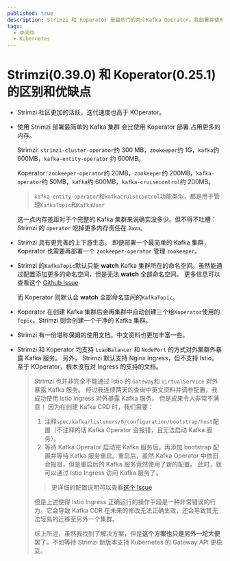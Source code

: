 ```yaml
---
published: true
description: Strimzi 和 Koperator 是最热门的两个Kafka Operator。我部署并使用它俩的基本功能，并总结其优缺点。希望后来的小伙伴们不再需要为了寻找最适合自己的方案，而像我一样将两条路都走一遍。
tags:
  - 中间件
  - Kubernetes
---
```


# Strimzi(0.39.0) 和 Koperator(0.25.1) 的区别和优缺点

- Strimzi 社区更加的活跃，迭代速度也高于 KOperator。
- 使用 Strimzi 部署最简单的 Kafka 集群 会比使用 Koperator 部署 占用更多的内存。

  Strimzi: `strimzi-cluster-operator`约 300 MB，`zookeeper`约 1G，`kafka`约 600MB，`kafka-entity-operator` 约 600MB。

  Koperator: `zookeeper-operator`约 20MB，`zookeeper`约 200MB，`kafka-operator`约 50MB，`kafka`约 600MB，`kafka-cruisecontrol`约 200MB。

  > `kafka-entity-operator`和`kafkacruisecontrol`功能类似，都是用于管理`KafkaTopic`和`KafkaUser`

  这一点内存差距对于个完整的 Kafka 集群来说确实没多少。但不得不吐槽：Strimzi 的 `operator` 吃掉更多内存责任在 `Java`。

- Strimzi 具有更完善的上下游生态。
  即便部署一个最简单的 Kafka 集群， Koperator 也需要再部署一个 `zookeeper-operator` 管理 `zookeeper`。
- Strimzi 的`KafkaTopic`默认只能 **watch** Kafka 集群所在的命名空间。虽然能通过配置添加更多的命名空间，但是无法 **watch** 全部命名空间。
  更多信息可以查看这个 [Github Issue](https://github.com/strimzi/strimzi-kafka-operator/issues/1206)

  而 Koperator 则默认会 **watch** 全部命名空间的`KafkaTopic`。

- Koperator 在创建 Kafka 集群后会再集群中自动创建三个给`Koperator`使用的`Topic`。Strimzi 则会创建一个干净的 Kafka 集群。
- Strimzi 有一份堪称保姆的使用文档。中文资料也更加丰富一些。
- Strimzi 和 Koperator 均支持 `LoadBalancer` 和 `NodePort` 的方式对外集群外暴露 Kafka 服务。
  另外， Strimzi 默认支持 Nginx Ingress，但不支持 Istio。
  至于 KOperator，根本没有对 Ingress 的支持的文档。

  > Strimzi 也并非完全不能通过 Istio 的 `Gateway`和 `VirtualService` 对外暴露 Kafka 服务。
  > 经过我连续两天的查询中英文资料并调参配置，我成功使用 Istio Ingress 对外暴露 Kafka 服务。
  > 但是成果令人非常不满意！
  > 因为在创建 Kafka CRD 时，我们需要：
  >
  > 1. 注释`spec/kafka/listeners/0/configuration/bootstrap/host`配置（不注释的话 Kafka Operator 会报错，且无法启动 Kafka 服务）。
  > 2. 等待 Kafka Operator 启动完 Kafka 服务后，再添加 bootstrap 配置并等待 Kafka 服务重启。重启后，虽然 Kafka Operator 中依旧会报错，但是重启后的 Kafka 服务竟然使用了新的配置。
  >    此时，就可以通过 Istio Ingress 访问 Kafka 服务了。
  >
  > > 更详细的配置说明可以查看[这个 Issue](https://github.com/strimzi/strimzi-kafka-operator/issues/4542)
  >
  > 但是上述使得 Istio Ingress 正确运行的操作手段是一种非常错误的行为。它会导致 Kafka CDR 在未来的修改无法正确生效，还会导致其无法轻易的迁移至另外一个集群。
  >
  > 综上所述，虽然我找到了解决方案，但是**这个方案也只是另外一坨大便**罢了。不如等待 Strimzi 新版本支持 Kubernetes 的 Gateway API 更稳妥。
